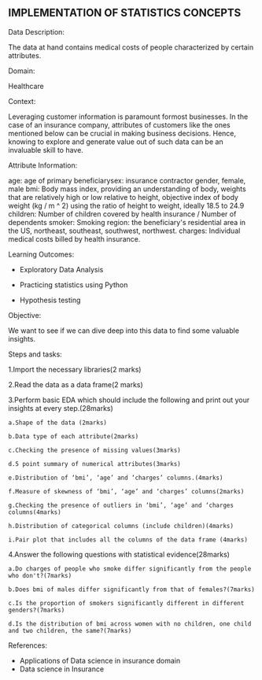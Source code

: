 ## IMPLEMENTATION OF STATISTICS CONCEPTS

Data Description: 

The data at hand contains medical costs of people characterized by certain attributes.

Domain: 

Healthcare

Context:

Leveraging customer information is paramount formost businesses. In the case of an insurance company, attributes of customers like the ones mentioned below can be crucial in making business decisions. Hence, knowing to explore and generate value out of such data can be an invaluable skill to have.

Attribute Information:

age: age of primary beneficiarysex: insurance contractor gender, female, male
bmi: Body mass index, providing an understanding of body, weights that are relatively high or low relative to height, objective index of body weight (kg / m ^ 2) using the ratio of height to weight, ideally 18.5 to 24.9
children: Number of children covered by health insurance / Number of dependents
smoker: Smoking
region: the beneficiary's residential area in the US, northeast, southeast, southwest, northwest.
charges: Individual medical costs billed by health insurance.

Learning Outcomes: 

* Exploratory Data Analysis

* Practicing statistics using Python

* Hypothesis testing

Objective:

We want to see if we can dive deep into this data to find some valuable insights.

Steps and tasks:

1.Import the necessary libraries(2 marks)

2.Read the data as a data frame(2 marks)

3.Perform basic EDA which should include the following and print out your insights at every step.(28marks)

    a.Shape of the data (2marks)

    b.Data type of each attribute(2marks)

    c.Checking the presence of missing values(3marks)

    d.5 point summary of numerical attributes(3marks)

    e.Distribution of ‘bmi’, ‘age’ and ‘charges’ columns.(4marks)

    f.Measure of skewness of ‘bmi’, ‘age’ and ‘charges’ columns(2marks)

    g.Checking the presence of outliers in ‘bmi’, ‘age’ and ‘charges columns(4marks)

    h.Distribution of categorical columns (include children)(4marks)

    i.Pair plot that includes all the columns of the data frame (4marks)

4.Answer the following questions with statistical evidence(28marks)

    a.Do charges of people who smoke differ significantly from the people who don't?(7marks)

    b.Does bmi of males differ significantly from that of females?(7marks)

    c.Is the proportion of smokers significantly different in different genders?(7marks)

    d.Is the distribution of bmi across women with no children, one child and two children, the same?(7marks)

References:

* Applications of Data science in insurance domain
* Data science in Insurance
